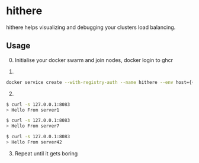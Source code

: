 # hithere

hithere helps visualizing and debugging your clusters load balancing.

## Usage

0. Initialise your docker swarm and join nodes, docker login to ghcr

1. 
```bash
docker service create --with-registry-auth --name hithere --env host={{.Node.Hostname}} --publish published=8083,target=8083 --replicas 20 ghcr.io/joschahenningsen/hithere/hithere
```

2. 
```bash
$ curl -s 127.0.0.1:8083
> Hello From server1

$ curl -s 127.0.0.1:8083
> Hello From server7

$ curl -s 127.0.0.1:8083
> Hello From server42
```

3. Repeat until it gets boring
